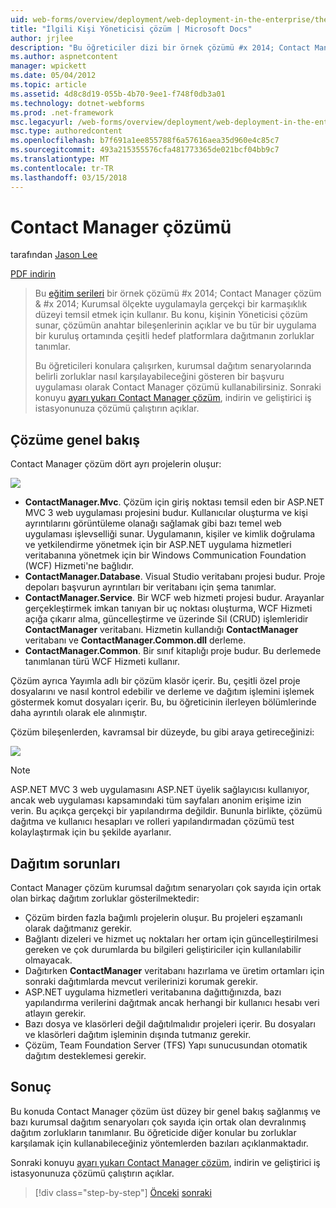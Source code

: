 ```yaml
---
uid: web-forms/overview/deployment/web-deployment-in-the-enterprise/the-contact-manager-solution
title: "İlgili Kişi Yöneticisi çözüm | Microsoft Docs"
author: jrjlee
description: "Bu öğreticiler dizi bir örnek çözümü #x 2014; Contact Manager çözüm & #x 2014; Kurumsal ölçekte uygulamayla gerçekçi leve temsil etmek için kullandığı..."
ms.author: aspnetcontent
manager: wpickett
ms.date: 05/04/2012
ms.topic: article
ms.assetid: 4d8c8d19-055b-4b70-9ee1-f748f0db3a01
ms.technology: dotnet-webforms
ms.prod: .net-framework
msc.legacyurl: /web-forms/overview/deployment/web-deployment-in-the-enterprise/the-contact-manager-solution
msc.type: authoredcontent
ms.openlocfilehash: b7f691a1ee855788f6a57616aea35d960e4c85c7
ms.sourcegitcommit: 493a215355576cfa481773365de021bcf04bb9c7
ms.translationtype: MT
ms.contentlocale: tr-TR
ms.lasthandoff: 03/15/2018
---
```

<a name="the-contact-manager-solution"></a>Contact Manager çözümü
====================
tarafından [Jason Lee](https://github.com/jrjlee)

[PDF indirin](https://msdnshared.blob.core.windows.net/media/MSDNBlogsFS/prod.evol.blogs.msdn.com/CommunityServer.Blogs.Components.WeblogFiles/00/00/00/63/56/8130.DeployingWebAppsInEnterpriseScenarios.pdf)

> Bu [eğitim serileri](web-deployment-in-the-enterprise.md) bir örnek çözümü #x 2014; Contact Manager çözüm & #x 2014; Kurumsal ölçekte uygulamayla gerçekçi bir karmaşıklık düzeyi temsil etmek için kullanır. Bu konu, kişinin Yöneticisi çözüm sunar, çözümün anahtar bileşenlerinin açıklar ve bu tür bir uygulama bir kuruluş ortamında çeşitli hedef platformlara dağıtmanın zorluklar tanımlar.
> 
> Bu öğreticileri konulara çalışırken, kurumsal dağıtım senaryolarında belirli zorluklar nasıl karşılayabileceğini gösteren bir başvuru uygulaması olarak Contact Manager çözümü kullanabilirsiniz. Sonraki konuyu [ayarı yukarı Contact Manager çözüm](setting-up-the-contact-manager-solution.md), indirin ve geliştirici iş istasyonunuza çözümü çalıştırın açıklar.


## <a name="solution-overview"></a>Çözüme genel bakış

Contact Manager çözüm dört ayrı projelerin oluşur:

![](the-contact-manager-solution/_static/image1.png)

- **ContactManager.Mvc**. Çözüm için giriş noktası temsil eden bir ASP.NET MVC 3 web uygulaması projesini budur. Kullanıcılar oluşturma ve kişi ayrıntılarını görüntüleme olanağı sağlamak gibi bazı temel web uygulaması işlevselliği sunar. Uygulamanın, kişiler ve kimlik doğrulama ve yetkilendirme yönetmek için bir ASP.NET uygulama hizmetleri veritabanına yönetmek için bir Windows Communication Foundation (WCF) Hizmeti'ne bağlıdır.
- **ContactManager.Database**. Visual Studio veritabanı projesi budur. Proje depoları başvurun ayrıntıları bir veritabanı için şema tanımlar.
- **ContactManager.Service**. Bir WCF web hizmeti projesi budur. Arayanlar gerçekleştirmek imkan tanıyan bir uç noktası oluşturma, WCF Hizmeti açığa çıkarır alma, güncelleştirme ve üzerinde Sil (CRUD) işlemleridir **ContactManager** veritabanı. Hizmetin kullandığı **ContactManager** veritabanı ve **ContactManager.Common.dll** derleme.
- **ContactManager.Common**. Bir sınıf kitaplığı proje budur. Bu derlemede tanımlanan türü WCF Hizmeti kullanır.

Çözüm ayrıca Yayımla adlı bir çözüm klasör içerir. Bu, çeşitli özel proje dosyalarını ve nasıl kontrol edebilir ve derleme ve dağıtım işlemini işlemek göstermek komut dosyaları içerir. Bu, bu öğreticinin ilerleyen bölümlerinde daha ayrıntılı olarak ele alınmıştır.

Çözüm bileşenlerden, kavramsal bir düzeyde, bu gibi araya getireceğinizi:

![](the-contact-manager-solution/_static/image2.png)

> [!NOTE]
> ASP.NET MVC 3 web uygulamasını ASP.NET üyelik sağlayıcısı kullanıyor, ancak web uygulaması kapsamındaki tüm sayfaları anonim erişime izin verin. Bu açıkça gerçekçi bir yapılandırma değildir. Bununla birlikte, çözümü dağıtma ve kullanıcı hesapları ve rolleri yapılandırmadan çözümü test kolaylaştırmak için bu şekilde ayarlanır.


## <a name="deployment-challenges"></a>Dağıtım sorunları

Contact Manager çözüm kurumsal dağıtım senaryoları çok sayıda için ortak olan birkaç dağıtım zorluklar gösterilmektedir:

- Çözüm birden fazla bağımlı projelerin oluşur. Bu projeleri eşzamanlı olarak dağıtmanız gerekir.
- Bağlantı dizeleri ve hizmet uç noktaları her ortam için güncelleştirilmesi gereken ve çok durumlarda bu bilgileri geliştiriciler için kullanılabilir olmayacak.
- Dağıtırken **ContactManager** veritabanı hazırlama ve üretim ortamları için sonraki dağıtımlarda mevcut verilerinizi korumak gerekir.
- ASP.NET uygulama hizmetleri veritabanına dağıttığınızda, bazı yapılandırma verilerini dağıtmak ancak herhangi bir kullanıcı hesabı veri atlayın gerekir.
- Bazı dosya ve klasörleri değil dağıtılmalıdır projeleri içerir. Bu dosyaları ve klasörleri dağıtım işleminin dışında tutmanız gerekir.
- Çözüm, Team Foundation Server (TFS) Yapı sunucusundan otomatik dağıtım desteklemesi gerekir.

## <a name="conclusion"></a>Sonuç

Bu konuda Contact Manager çözüm üst düzey bir genel bakış sağlanmış ve bazı kurumsal dağıtım senaryoları çok sayıda için ortak olan devralınmış dağıtım zorlukların tanımlanır. Bu öğreticide diğer konular bu zorluklar karşılamak için kullanabileceğiniz yöntemlerden bazıları açıklanmaktadır.

Sonraki konuyu [ayarı yukarı Contact Manager çözüm](setting-up-the-contact-manager-solution.md), indirin ve geliştirici iş istasyonunuza çözümü çalıştırın açıklar.

>[!div class="step-by-step"]
[Önceki](web-deployment-in-the-enterprise.md)
[sonraki](setting-up-the-contact-manager-solution.md)
